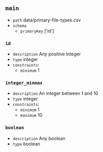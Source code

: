 ## `main`
  - `path` data/primary-file-types.csv
  - `schema`
      - `primaryKey` ['id']
### `id`
  - `description` Any positive integer
  - `type` integer
  - `constraints`:
    - `minimum` 1
### `integer_minmax`
  - `description` An integer between 1 and 10
  - `type` integer
  - `constraints`:
    - `minimum` 1
    - `maximum` 10
### `boolean`
  - `description` Any boolean
  - `type` boolean